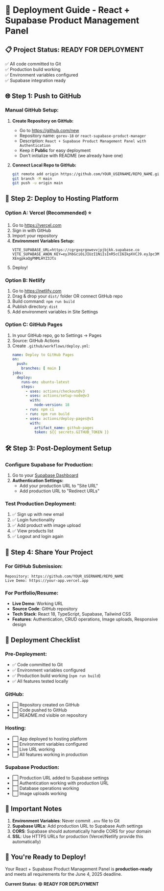 # 🚀 Deployment Guide - React + Supabase Product Management Panel

## 📋 **Project Status: READY FOR DEPLOYMENT**

✅ All code committed to Git  
✅ Production build working  
✅ Environment variables configured  
✅ Supabase integration ready  

## 🌐 **Step 1: Push to GitHub**

### Manual GitHub Setup:
1. **Create Repository on GitHub:**
   - Go to https://github.com/new
   - Repository name: `gorev-18` or `react-supabase-product-manager`
   - Description: `React + Supabase Product Management Panel with Authentication`
   - Keep it **Public** for easy deployment
   - Don't initialize with README (we already have one)

2. **Connect Local Repo to GitHub:**
   ```bash
   git remote add origin https://github.com/YOUR_USERNAME/REPO_NAME.git
   git branch -M main
   git push -u origin main
   ```

## 🚀 **Step 2: Deploy to Hosting Platform**

### Option A: Vercel (Recommended) ⭐
1. Go to https://vercel.com
2. Sign in with GitHub
3. Import your repository
4. **Environment Variables Setup:**
   ```
   VITE_SUPABASE_URL=https://cgrgxqrgowevvjpjbjkk.supabase.co
   VITE_SUPABASE_ANON_KEY=eyJhbGciOiJIUzI1NiIsInR5cCI6IkpXVCJ9.eyJpc3MiOiJzdXBhYmFzZSIsInJlZiI6ImNncmd4cXJnb3dldnZqcGpiamtrIiwicm9sZSI6ImFub24iLCJpYXQiOjE3NTE2NDIxMTQsImV4cCI6MjA2NzIxODExNH0.3NnolMMDm2RzTwFo85ztRB-XEngpkaQgPNMLHYZ3Jts
   ```
5. Deploy!

### Option B: Netlify
1. Go to https://netlify.com
2. Drag & drop your `dist/` folder OR connect GitHub repo
3. Build command: `npm run build`
4. Publish directory: `dist`
5. Add environment variables in Site Settings

### Option C: GitHub Pages
1. In your GitHub repo, go to Settings → Pages
2. Source: GitHub Actions
3. Create `.github/workflows/deploy.yml`:
   ```yaml
   name: Deploy to GitHub Pages
   on:
     push:
       branches: [ main ]
   jobs:
     deploy:
       runs-on: ubuntu-latest
       steps:
         - uses: actions/checkout@v3
         - uses: actions/setup-node@v3
           with:
             node-version: 18
         - run: npm ci
         - run: npm run build
         - uses: actions/deploy-pages@v1
           with:
             artifact_name: github-pages
             token: ${{ secrets.GITHUB_TOKEN }}
   ```

## 🛠 **Step 3: Post-Deployment Setup**

### Configure Supabase for Production:
1. Go to your [Supabase Dashboard](https://supabase.com/dashboard/project/cgrgxqrgowevvjpjbjkk)
2. **Authentication Settings:**
   - Add your production URL to "Site URL"
   - Add production URL to "Redirect URLs"

### Test Production Deployment:
1. ✅ Sign up with new email
2. ✅ Login functionality  
3. ✅ Add product with image upload
4. ✅ View products list
5. ✅ Logout and login again

## 📱 **Step 4: Share Your Project**

### For GitHub Submission:
```
Repository: https://github.com/YOUR_USERNAME/REPO_NAME
Live Demo: https://your-app.vercel.app
```

### For Portfolio/Resume:
- **Live Demo**: Working URL
- **Source Code**: GitHub repository
- **Tech Stack**: React 18, TypeScript, Supabase, Tailwind CSS
- **Features**: Authentication, CRUD operations, Image uploads, Responsive design

## 🎯 **Deployment Checklist**

### Pre-Deployment:
- ✅ Code committed to Git
- ✅ Environment variables configured
- ✅ Production build working (`npm run build`)
- ✅ All features tested locally

### GitHub:
- ⬜ Repository created on GitHub  
- ⬜ Code pushed to GitHub
- ⬜ README.md visible on repository

### Hosting:
- ⬜ App deployed to hosting platform
- ⬜ Environment variables configured
- ⬜ Live URL working
- ⬜ All features working in production

### Supabase Production:
- ⬜ Production URL added to Supabase settings
- ⬜ Authentication working with production URL
- ⬜ Database operations working
- ⬜ Image uploads working

## 🚨 **Important Notes**

1. **Environment Variables**: Never commit `.env` file to Git
2. **Supabase URLs**: Add production URL to Supabase Auth settings
3. **CORS**: Supabase should automatically handle CORS for your domain
4. **SSL**: Use HTTPS URLs for production (Vercel/Netlify provide this automatically)

## 🎊 **You're Ready to Deploy!**

Your React + Supabase Product Management Panel is **production-ready** and meets all requirements for the June 4, 2025 deadline.

**Current Status**: 🟢 **READY FOR DEPLOYMENT** 